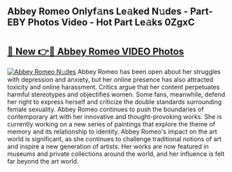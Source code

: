 ## Abbey Romeo Onlyf𝚊ns Le𝚊ked N𝚞des - Part-EBY Photos Video - Hot Part Le𝚊ks 0ZgxC

# <h2><a href="http://ab54497.deff.icu/?id=Abbey+Romeo">🔗 New 👉🔴 Abbey Romeo VIDEO Photos</a></h2>

[![Abbey Romeo N𝚞des](https://i.imgur.com/rIISA9y.gif)](http://ab54497.deff.icu/?id=Abbey+Romeo)
Abbey Romeo has been open about her struggles with depression and anxiety, but her online presence has also attracted toxicity and online harassment. Critics argue that her content perpetuates harmful stereotypes and objectifies women. Some fans, meanwhile, defend her right to express herself and criticize the double standards surrounding female sexuality. Abbey Romeo continues to push the boundaries of contemporary art with her innovative and thought-provoking works. She is currently working on a new series of paintings that explore the theme of memory and its relationship to identity. Abbey Romeo's impact on the art world is significant, as she continues to challenge traditional notions of art and inspire a new generation of artists. Her works are now featured in museums and private collections around the world, and her influence is felt far beyond the art world.
